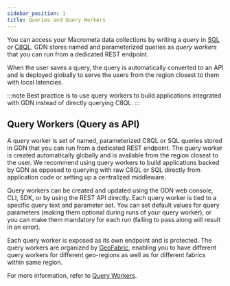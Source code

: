 ```yaml
---
sidebar_position: 1
title: Queries and Query Workers
---
```


You can access your Macrometa data collections by writing a _query_ in [SQL](sql/index.md) or [C8QL](c8ql/index.md). GDN stores named and parameterized queries as _query workers_ that you can run from a dedicated REST endpoint.

When the user saves a query, the query is automatically converted to an API and is deployed globally to serve the users from the region closest to them with local latencies.

:::note
Best practice is to use query workers to build applications integrated with GDN instead of directly querying C8QL.
:::

## Query Workers (Query as API)

A query worker is set of named, parameterized C8QL or SQL queries stored in GDN that you can run from a dedicated REST endpoint. The query worker is created automatically globally and is available from the region closest to the user. We recommend using query workers to build applications backed by GDN as opposed to querying with raw C8QL or SQL directly from application code or setting up a centralized middleware.

Query workers can be created and updated using the GDN web console, CLI, SDK, or by using the REST API directly. Each query worker is tied to a specific query text and parameter set. You can set default values for query parameters (making them optional during runs of your query worker), or you can make them mandatory for each run (failing to pass along will result in an error).

Each query worker is exposed as its own endpoint and is protected. The query workers are organized by [GeoFabric](../geofabrics/index.md), enabling you to have different query workers for different geo-regions as well as for different fabrics within same region.

For more information, refer to [Query Workers](query-workers.md).
